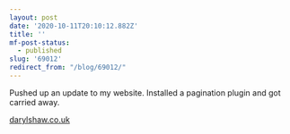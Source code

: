 ```yaml
---
layout: post
date: '2020-10-11T20:10:12.882Z'
title: ''
mf-post-status:
  - published
slug: '69012'
redirect_from: "/blog/69012/"
---
```

Pushed up an update to my website. Installed a pagination plugin and got carried away.

[darylshaw.co.uk](https://darylshaw.co.uk)
